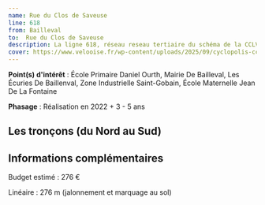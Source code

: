 ```yaml
---
name: Rue du Clos de Saveuse
line: 618
from: Bailleval
to:  Rue du Clos de Saveuse 
description: La ligne 618, réseau reseau tertiaire du schéma de la CCLVD (tronçon 18) concerne Bailleval - Rue du Clos de Saveuse
cover: https://www.velooise.fr/wp-content/uploads/2025/09/cyclopolis-cclvd-18.jpg
---
```


**Point(s) d'intérêt** : École Primaire Daniel Ourth, Mairie De Bailleval, Les Écuries De Baillenval, Zone Industrielle Saint-Gobain, École Maternelle Jean De La Fontaine

**Phasage** : Réalisation en 2022 + 3 - 5 ans

## Les tronçons (du Nord au Sud)

## Informations complémentaires

Budget estimé :  276 € 

Linéaire : 276 m (jalonnement et marquage au sol)

